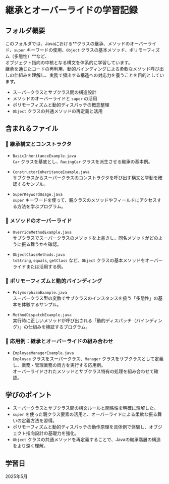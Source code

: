 # 継承とオーバーライドの学習記録

## フォルダ概要  

このフォルダでは、Javaにおける**クラスの継承、メソッドのオーバーライド、`super` キーワードの使用、`Object` クラスの基本メソッド、ポリモーフィズム（多態性）**など、  
オブジェクト指向の中核となる構文を体系的に学習しています。  
継承を通じたコードの再利用、動的バインディングによる柔軟なメソッド呼び出しの仕組みを理解し、実務で頻出する構造への対応力を養うことを目的としています。

- スーパークラスとサブクラス間の構造設計  
- メソッドのオーバーライドと `super` の活用  
- ポリモーフィズムと動的ディスパッチの概念整理  
- `Object` クラスの共通メソッドの再定義と活用  

## 含まれるファイル

### 🔸 継承構文とコンストラクタ

- `BasicInheritanceExample.java`  
  `Car` クラスを基底とし、`RacingCar` クラスを派生させる継承の基本例。

- `ConstructorInheritanceExample.java`  
  サブクラスからスーパークラスのコンストラクタを呼び出す構文と挙動を確認するサンプル。

- `SuperKeywordUsage.java`  
  `super` キーワードを使って、親クラスのメソッドやフィールドにアクセスする方法を学ぶプログラム。

### 🔸 メソッドのオーバーライド

- `OverrideMethodExample.java`  
  サブクラスでスーパークラスのメソッドを上書きし、同名メソッドがどのように振る舞うかを確認。

- `ObjectClassMethods.java`  
  `toString`, `equals`, `getClass` など、`Object` クラスの基本メソッドをオーバーライドまたは活用する例。

### 🔸 ポリモーフィズムと動的バインディング

- `PolymorphismExample.java`  
  スーパークラス型の変数でサブクラスのインスタンスを扱う「多態性」の基本を体験するサンプル。

- `MethodDispatchExample.java`  
  実行時に正しいメソッドが呼び出される「動的ディスパッチ（バインディング）」の仕組みを検証するプログラム。

### 🔸 応用例：継承とオーバーライドの組み合わせ

- `EmployeeManagerExample.java`  
  `Employee` クラスをスーパークラス、`Manager` クラスをサブクラスとして定義し、業務・管理業務の両方を実行する応用例。  
  オーバーライドされたメソッドとサブクラス特有の処理を組み合わせて確認。

## 学びのポイント

- スーパークラスとサブクラス間の構文ルールと関係性を明確に理解した。  
- `super` を使った親クラス要素の活用と、オーバーライドによる柔軟な振る舞いの定義方法を習得。  
- ポリモーフィズムと動的ディスパッチの動作原理を具体例で体験し、オブジェクト指向設計の基礎力を強化。  
- `Object` クラスの共通メソッドを再定義することで、Javaの継承階層の構造をより深く理解。

## 学習日

2025年5月
